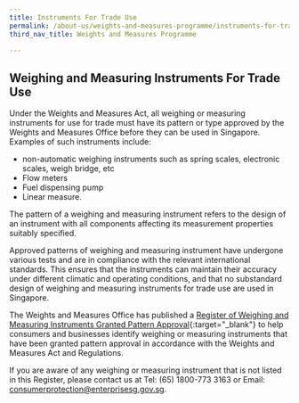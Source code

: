 ```yaml
---
title: Instruments For Trade Use
permalink: /about-us/weights-and-measures-programme/instruments-for-trade-use
third_nav_title: Weights and Measures Programme

---
```


## Weighing and Measuring Instruments For Trade Use

Under the Weights and Measures Act, all weighing or measuring instruments for use for trade must have its pattern or type approved by the Weights and Measures Office before they can be used in Singapore. Examples of such instruments include:

- non-automatic  weighing  instruments  such  as  spring  scales,  electronic scales, weigh bridge, etc
- Flow meters
- Fuel dispensing pump
- Linear measure.

The pattern of a weighing and measuring instrument refers to the design of an instrument with all components affecting its measurement properties suitably specified.

Approved patterns of weighing and measuring instrument have undergone various tests and are in compliance with the relevant international standards. This ensures that the instruments can maintain their accuracy under different climatic and operating conditions, and that no substandard design of weighing and measuring instruments for trade use are used in Singapore.

The Weights and Measures Office has published a [Register of Weighing and Measuring Instruments Granted Pattern Approval](https://cpsa.enterprisesg.gov.sg/totalagility/forms/cpssite/PUBSearchGPA.form){:target="_blank"} to help consumers and businesses identify weighing or measuring instruments that have been granted pattern approval in accordance with the Weights and Measures Act and Regulations. 

If you are aware of any weighing or measuring instrument that is not listed in this Register, please contact us at Tel: (65) 1800-773 3163 or Email: <consumerprotection@enterprisesg.gov.sg>.
